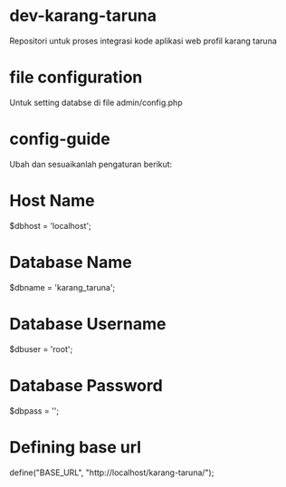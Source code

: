 # dev-karang-taruna
Repositori untuk proses integrasi kode aplikasi web profil karang taruna

# file configuration
Untuk setting databse di file admin/config.php

# config-guide
Ubah dan sesuaikanlah pengaturan berikut:

# Host Name
$dbhost = 'localhost';

# Database Name
$dbname = 'karang_taruna';

# Database Username
$dbuser = 'root';

# Database Password
$dbpass = '';

# Defining base url
define("BASE_URL", "http://localhost/karang-taruna/");